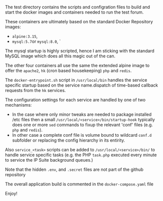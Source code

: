 The test directory contains the scripts and configration files to build and start the docker images and containers needed to run the test forum.

These containers are ultimately based on the standard Docker Repository images:

-  `alpine:3.15`,
-  `mysql:5.7`or `mysql:8.0`, `

The mysql startup is highly scripted, hence I am sticking with the standard MySQL image which does all this magic out of the can.

The other four containers all use the same the extended alpine image to offer the `apache2`, `hk` (cron based housekeeping) `php` and `redis`.

The `docker-entrypoint.sh` script in `/usr/local/bin` handles the service specific startup based on the service name.dispatch of time-based callback requests from the `hk` services.

The configuration settings for each service are handled by one of two mechanisms:

-  In the case where only minor tweaks are needed to package installed /etc files then a small `/usr/local/<service>/bin/startup-hook` typically does one or more `sed` commands to fixup the relevant 'conf' files (e.g. `php` and `redis`).
-  In other case a complete conf file is volume bound to wildcard `conf.d` subfolder or replacing the config hierarchy in its entirity.

Also `service_<task>` scripts can be added to `/usr/local/<service>/bin/` to handle service specific tasks (e.g. the PHP `task.php` executed every minute to service the IP Suite background queues.)

Note that the hidden `.env`, and `.secret` files are not part of the github repository

The overall application build is commented in the `docker-compose.yaml` file

Enjoy!
